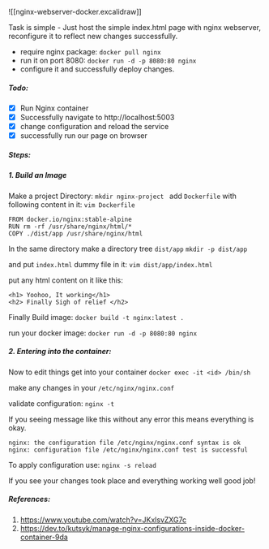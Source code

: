 ![[nginx-webserver-docker.excalidraw]]

Task is simple - Just host the simple index.html page with nginx webserver, reconfigure it to reflect new changes successfully.

- require nginx package: `docker pull nginx`
- run it on port 8080: `docker run -d -p 8080:80 nginx`
- configure it and successfully deploy changes.

##### **Todo:**
- [x] Run Nginx container
- [x] Successfully navigate to http://localhost:5003
- [x] change configuration and reload the service
- [x] successfully run our page on browser

##### **Steps:**
##### 1.  Build an Image
Make a project Directory: 
`mkdir nginx-project `
add `Dockerfile` with following content in it:
`vim Dockerfile`
 ```
FROM docker.io/nginx:stable-alpine
RUN rm -rf /usr/share/nginx/html/*
COPY ./dist/app /usr/share/nginx/html
```

In the same directory make a directory tree `dist/app`
`mkdir -p dist/app`

and put `index.html` dummy file in it:
`vim dist/app/index.html`

put any html content on it like this:
```
<h1> Yoohoo, It working</h1>
<h2> Finally Sigh of relief </h2>
```

Finally Build image:
`docker build -t nginx:latest .`

run your docker image:
`docker run -d -p 8080:80 nginx`

##### 2. Entering into the container:
Now to edit things get into your container
`docker exec -it <id> /bin/sh`

make any changes in your `/etc/nginx/nginx.conf`

validate configuration:
`nginx -t`

If you seeing message like this without any error this means everything is okay.
```
nginx: the configuration file /etc/nginx/nginx.conf syntax is ok
nginx: configuration file /etc/nginx/nginx.conf test is successful
```

To apply configuration use:
`nginx -s reload`

If you see your changes took place and everything working well good job!

##### References: 
1. https://www.youtube.com/watch?v=JKxlsvZXG7c
2. https://dev.to/kutsyk/manage-nginx-configurations-inside-docker-container-9da